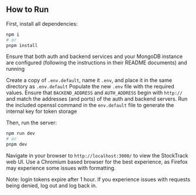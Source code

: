 ## How to Run

First, install all dependencies:
```bash
npm i
# or
pnpm install
```

Ensure that both auth and backend services and your MongoDB instance are configured (following the instructions in their README documents) and running

Create a copy of `.env.default`, name it `.env`, and place it in the same directory as `.env.default`
Populate the new `.env` file with the required values.
Ensure that `BACKEND_ADDRESS` and `AUTH_ADDRESS` begin with `http://` and match the addresses (and ports) of the auth and backend servers.
Run the included openssl command in the `env.default` file to generate the internal key for token storage

Then, run the server:

```bash
npm run dev
# or
pnpm dev
```

Navigate in your browser to `http://localhost:3000/` to view the StockTrack web UI.
Use a Chromium based browser for the best experience, as Firefox may experience some issues with formatting.

Note: login tokens expire after 1 hour. If you experience issues with requests being denied, log out and log back in.